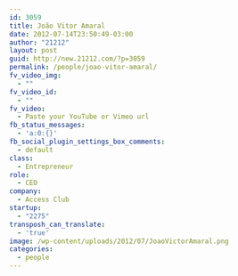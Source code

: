 ```yaml
---
id: 3059
title: João Vitor Amaral
date: 2012-07-14T23:50:49-03:00
author: "21212"
layout: post
guid: http://new.21212.com/?p=3059
permalink: /people/joao-vitor-amaral/
fv_video_img:
  - ""
fv_video_id:
  - ""
fv_video:
  - Paste your YouTube or Vimeo url
fb_status_messages:
  - 'a:0:{}'
fb_social_plugin_settings_box_comments:
  - default
class:
  - Entrepreneur
role:
  - CEO
company:
  - Access Club
startup:
  - "2275"
transposh_can_translate:
  - 'true'
image: /wp-content/uploads/2012/07/JoaoVictorAmaral.png
categories:
  - people
---
```

